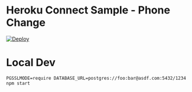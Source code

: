 # Heroku Connect Sample - Phone Change

[![Deploy](https://www.herokucdn.com/deploy/button.png)](https://heroku.com/deploy?template=https://github.com/dzlot/heroku-connect-phone-change)

# Local Dev

    PGSSLMODE=require DATABASE_URL=postgres://foo:bar@asdf.com:5432/1234 npm start
